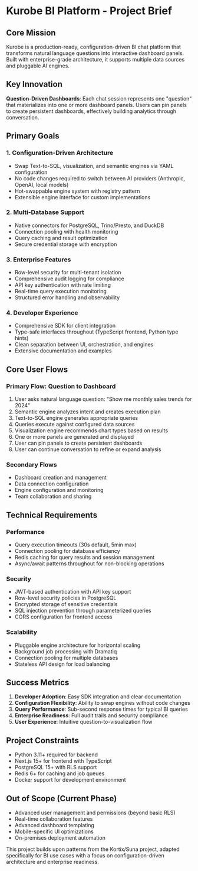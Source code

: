 # Kurobe BI Platform - Project Brief

## Core Mission
Kurobe is a production-ready, configuration-driven BI chat platform that transforms natural language questions into interactive dashboard panels. Built with enterprise-grade architecture, it supports multiple data sources and pluggable AI engines.

## Key Innovation
**Question-Driven Dashboards**: Each chat session represents one "question" that materializes into one or more dashboard panels. Users can pin panels to create persistent dashboards, effectively building analytics through conversation.

## Primary Goals

### 1. Configuration-Driven Architecture
- Swap Text-to-SQL, visualization, and semantic engines via YAML configuration
- No code changes required to switch between AI providers (Anthropic, OpenAI, local models)
- Hot-swappable engine system with registry pattern
- Extensible engine interface for custom implementations

### 2. Multi-Database Support
- Native connectors for PostgreSQL, Trino/Presto, and DuckDB
- Connection pooling with health monitoring
- Query caching and result optimization
- Secure credential storage with encryption

### 3. Enterprise Features
- Row-level security for multi-tenant isolation
- Comprehensive audit logging for compliance
- API key authentication with rate limiting
- Real-time query execution monitoring
- Structured error handling and observability

### 4. Developer Experience
- Comprehensive SDK for client integration
- Type-safe interfaces throughout (TypeScript frontend, Python type hints)
- Clean separation between UI, orchestration, and engines
- Extensive documentation and examples

## Core User Flows

### Primary Flow: Question to Dashboard
1. User asks natural language question: "Show me monthly sales trends for 2024"
2. Semantic engine analyzes intent and creates execution plan
3. Text-to-SQL engine generates appropriate queries
4. Queries execute against configured data sources
5. Visualization engine recommends chart types based on results
6. One or more panels are generated and displayed
7. User can pin panels to create persistent dashboards
8. User can continue conversation to refine or expand analysis

### Secondary Flows
- Dashboard creation and management
- Data connection configuration
- Engine configuration and monitoring
- Team collaboration and sharing

## Technical Requirements

### Performance
- Query execution timeouts (30s default, 5min max)
- Connection pooling for database efficiency
- Redis caching for query results and session management
- Async/await patterns throughout for non-blocking operations

### Security
- JWT-based authentication with API key support
- Row-level security policies in PostgreSQL
- Encrypted storage of sensitive credentials
- SQL injection prevention through parameterized queries
- CORS configuration for frontend access

### Scalability
- Pluggable engine architecture for horizontal scaling
- Background job processing with Dramatiq
- Connection pooling for multiple databases
- Stateless API design for load balancing

## Success Metrics
1. **Developer Adoption**: Easy SDK integration and clear documentation
2. **Configuration Flexibility**: Ability to swap engines without code changes
3. **Query Performance**: Sub-second response times for typical BI queries
4. **Enterprise Readiness**: Full audit trails and security compliance
5. **User Experience**: Intuitive question-to-visualization flow

## Project Constraints
- Python 3.11+ required for backend
- Next.js 15+ for frontend with TypeScript
- PostgreSQL 15+ with RLS support
- Redis 6+ for caching and job queues
- Docker support for development environment

## Out of Scope (Current Phase)
- Advanced user management and permissions (beyond basic RLS)
- Real-time collaboration features
- Advanced dashboard templating
- Mobile-specific UI optimizations
- On-premises deployment automation

This project builds upon patterns from the Kortix/Suna project, adapted specifically for BI use cases with a focus on configuration-driven architecture and enterprise readiness.
